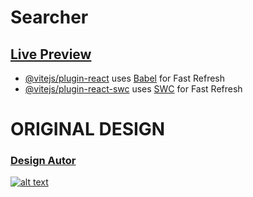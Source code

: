 # Searcher

## [Live Preview](https://tylordev.github.io/Searcher/)

- [@vitejs/plugin-react](https://github.com/vitejs/vite-plugin-react/blob/main/packages/plugin-react/README.md) uses [Babel](https://babeljs.io/) for Fast Refresh
- [@vitejs/plugin-react-swc](https://github.com/vitejs/vite-plugin-react-swc) uses [SWC](https://swc.rs/) for Fast Refresh

# ORIGINAL DESIGN

### [Design Autor](https://dribbble.com/shots/17820238-Searcher-Landing-Page-Animations)

[![alt text](1.png)](https://tylordev.github.io/Searcher/)
